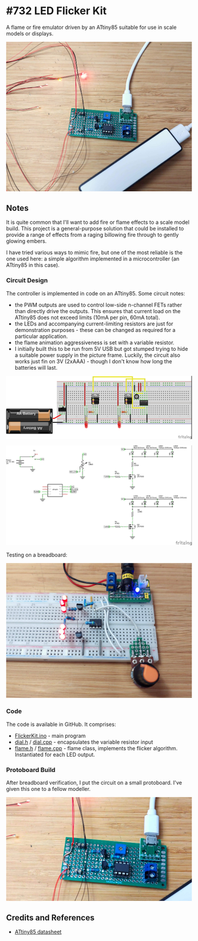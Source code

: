 # #732 LED Flicker Kit

A flame or fire emulator driven by an ATtiny85 suitable for use in scale models or displays.

![Build](./assets/FlickerKit_build.jpg?raw=true)

## Notes

It is quite common that I'll want to add fire or flame effects to a scale model build.
This project is a general-purpose solution that could be installed to provide a range of effects
from a raging billowing fire through to gently glowing embers.

I have tried various ways to mimic fire, but one of the most reliable is the one used here:
a simple algorithm implemented in a microcontroller (an ATtiny85 in this case).

### Circuit Design

The controller is implemented in code on an ATtiny85. Some circuit notes:

* the PWM outputs are used to control low-side n-channel FETs rather than directly drive the outputs. This ensures that current load on the ATtiny85 does not exceed limits (10mA per pin, 60mA total).
* the LEDs and accompanying current-limiting resistors are just for demonstration purposes - these can be changed as required for a particular application.
* the flame animation aggressiveness is set with a variable resistor.
* I initially built this to be run from 5V USB but got stumped trying to hide a suitable power supply in the picture frame. Luckily, the circuit also works just fin on 3V (2xAAA) - though I don't know how long the batteries will last.

![bb](./assets/FlickerKit_bb.jpg?raw=true)

![schematic](./assets/FlickerKit_schematic.jpg?raw=true)

Testing on a breadboard:

![bb_build](./assets/FlickerKit_bb_build.jpg?raw=true)

### Code

The code is available in GitHub. It comprises:

* [FlickerKit.ino](./FlickerKit.ino) - main program
* [dial.h](./dial.h) / [dial.cpp](./dial.cpp) - encapsulates the variable resistor input
* [flame.h](./flame.h) / [flame.cpp](./flame.cpp) - flame class, implements the flicker algorithm. Instantiated for each LED output.

### Protoboard Build

After breadboard verification, I put the circuit on a small protoboard.
I've given this one to a fellow modeller.

![protoboard_build](./assets/protoboard_build.jpg?raw=true)

## Credits and References

* [ATtiny85 datasheet](https://www.microchip.com/en-us/product/ATTINY85)
